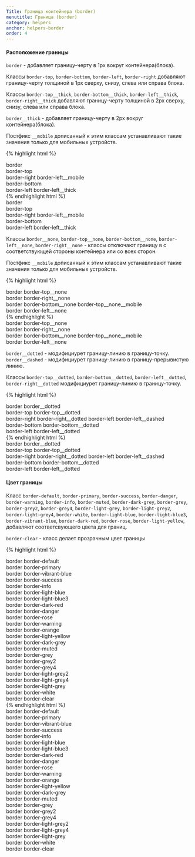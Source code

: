 ```yaml
---
Title: Граница контейнера (border)
menutitle: Граница (border)
category: helpers
anchor: helpers-border
order: 4
---
```


#### Расположение границы

`border` - добавляет границу-черту в 1px вокруг контейнера(блока).


Классы `border-top`, `border-bottom`, `border-left`, `border-right` добавляют границу-черту толщиной в 1px сверху, снизу, слева или справа блока.

Классы `border-top__thick`, `border-bottom__thick`, `border-left__thick`, `border-right__thick` добавляют границу-черту толщиной в 2px сверху, снизу, слева или справа блока.

`border__thick` - добавляет границу-черту в 2px вокруг контейнера(блока).

Постфикс `__mobile` дописанный к этим классам устанавливают такие значения только для мобильных устройств.

{% highlight html %}
  <div class="border">border</div>
  <div class="border-top">border-top</div>
  <div class="border-right border-left__mobile">border-right border-left__mobile</div>
  <div class="border-bottom">border-bottom</div>
  <div class="border-left border-left__thick">border-left border-left__thick</div>
{% endhighlight html %}
<div class="bs-docs-example">
  <div class="mb-10 border">border</div>
  <div class="mb-10 border-top">border-top</div>
  <div class="mb-10 border-right border-left__mobile">border-right border-left__mobile</div>
  <div class="mb-10 border-bottom">border-bottom</div>
  <div class="mb-10 border-left border-left__thick">border-left border-left__thick</div>
</div>

Классы `border__none`, `border-top__none`, `border-bottom__none`, `border-left__none`, `border-right__none` - классы отключают границу в с соответствующей стороны контейнера или со всех сторон.

Постфикс `__mobile` дописанный к этим классам устанавливают такие значения только для мобильных устройств.

{% highlight html %}
  <div class="border border-top__none">border border-top__none</div>
  <div class="border border-right__none">border border-right__none</div>
  <div class="border border-bottom__none border-top__none__mobile">border border-bottom__none border-top__none__mobile</div>
  <div class="border border-left__none">border border-left__none</div>
{% endhighlight %}
<div class="bs-docs-example">
  <div class="mb-10 border border-top__none">border border-top__none</div>
  <div class="mb-10 border border-right__none">border border-right__none</div>
  <div class="mb-10 border border-bottom__none border-top__none__mobile">border border-bottom__none border-top__none__mobile</div>
  <div class="mb-10 border border-left__none">border border-left__none</div>
</div>

`border__dotted` - модифициурет границу-линию в границу-точку.
`border__dashed` - модифициурет границу-линию в границу-прерывистую линию.

Классы `border-top__dotted`, `border-bottom__dotted`, `border-left__dotted`, `border-right__dotted` модифициурет границу-линию в границу-точку.

{% highlight html %}
  <div class="border border__dotted">border border__dotted</div>
  <div class="border-top border-top__dotted">border-top border-top__dotted</div>
  <div class="border-right border-right__dotted border-left border-left__dashed">border-right border-right__dotted border-left border-left__dashed</div>
  <div class="border-bottom border-bottom__dotted">border-bottom border-bottom__dotted</div>
  <div class="border-left border-left__dotted">border-left border-left__dotted</div>
{% endhighlight html %}
<div class="bs-docs-example">
    <div class="mb-10 border border__dotted">border border__dotted</div>
    <div class="mb-10 border-top border-top__dotted">border-top border-top__dotted</div>
    <div class="mb-10 border-right border-right__dotted border-left border-left__dashed">border-right border-right__dotted border-left border-left__dashed</div>
    <div class="mb-10 border-bottom border-bottom__dotted">border-bottom border-bottom__dotted</div>
    <div class="mb-10 border-left border-left__dotted">border-left border-left__dotted</div>
</div>


#### Цвет границы

Класс `border-default`, `border-primary`, `border-success`, `border-danger`, `border-warning`, `border-info`, `border-muted`, `border-dark-grey`, `border-grey`, `border-grey2`, `border-grey4`, `border-light-grey`, `border-light-grey2`, `border-light-grey4`, `border-white`, `border-light-blue`, `border-light-blue3`, `border-vibrant-blue`, `border-dark-red`, `border-rose`, `border-light-yellow`, добавляют соответсвующего цвета для границ.

`border-clear` - класс делает прозрачным цвет границы

{% highlight html %}
  <div class="border border-default">border border-default</div>
  <div class="border border-primary">border border-primary</div>
  <div class="border border-vibrant-blue">border border-vibrant-blue</div>
  <div class="border border-success">border border-success</div>
  <div class="border border-info">border border-info</div>
  <div class="border border-light-blue">border border-light-blue</div>
  <div class="border border-light-blue3">border border-light-blue3</div>
  <div class="border border-dark-red">border border-dark-red</div>
  <div class="border border-danger">border border-danger</div>
  <div class="border border-rose">border border-rose</div>
  <div class="border border-warning">border border-warning</div>
  <div class="border border-orange">border border-orange</div>
  <div class="border border-light-yellow">border border-light-yellow</div>
  <div class="border border-dark-grey">border border-dark-grey</div>
  <div class="border border-muted">border border-muted</div>
  <div class="border border-grey">border border-grey</div>
  <div class="border border-grey2">border border-grey2</div>
  <div class="border border-grey4">border border-grey4</div>
  <div class="border border-light-grey2">border border-light-grey2</div>
  <div class="border border-light-grey4">border border-light-grey4</div>
  <div class="border border-light-grey">border border-light-grey</div>
  <div class="padding-5 bg-grey4"><div class="border border-white">border border-white</div></div>
  <div class="padding-5 bg-grey4"><div class="border border-clear">border border-clear</div></div>
{% endhighlight html %}
<div class="bs-docs-example">
  <div class="mb-10 padding-5 border border-default">border border-default</div>
  <div class="mb-10 padding-5 border border-primary">border border-primary</div>
  <div class="mb-10 padding-5 border border-vibrant-blue">border border-vibrant-blue</div>
  <div class="mb-10 padding-5 border border-success">border border-success</div>
  <div class="mb-10 padding-5 border border-info">border border-info</div>
  <div class="mb-10 padding-5 border border-light-blue">border border-light-blue</div>
  <div class="mb-10 padding-5 border border-light-blue3">border border-light-blue3</div>
  <div class="mb-10 padding-5 border border-dark-red">border border-dark-red</div>
  <div class="mb-10 padding-5 border border-danger">border border-danger</div>
  <div class="mb-10 padding-5 border border-rose">border border-rose</div>
  <div class="mb-10 padding-5 border border-warning">border border-warning</div>
  <div class="mb-10 padding-5 border border-orange">border border-orange</div>
  <div class="mb-10 padding-5 border border-light-yellow">border border-light-yellow</div>
  <div class="mb-10 padding-5 border border-dark-grey">border border-dark-grey</div>
  <div class="mb-10 padding-5 border border-muted">border border-muted</div>
  <div class="mb-10 padding-5 border border-grey">border border-grey</div>
  <div class="mb-10 padding-5 border border-grey2">border border-grey2</div>
  <div class="mb-10 padding-5 border border-grey4">border border-grey4</div>
  <div class="mb-10 padding-5 border border-light-grey2">border border-light-grey2</div>
  <div class="mb-10 padding-5 border border-light-grey4">border border-light-grey4</div>
  <div class="mb-10 padding-5 border border-light-grey">border border-light-grey</div>
  <div class="mb-10 padding-5 bg-grey4"><div class="border border-white">border border-white</div></div>
  <div class="mb-10 padding-5 bg-grey4"><div class="border border-clear">border border-clear</div></div>
</div>
